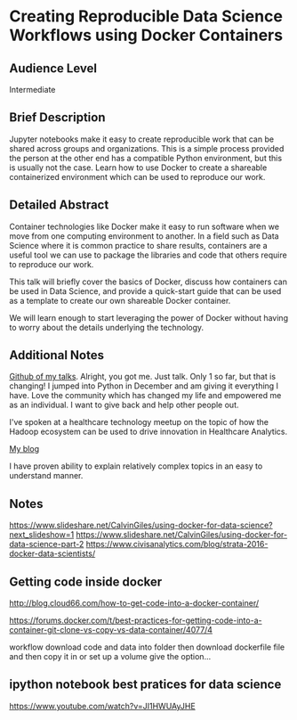 # Creating Reproducible Data Science Workflows using Docker Containers

## Audience Level

Intermediate

## Brief Description

Jupyter notebooks make it easy to create reproducible work that can be shared across groups and organizations. This is a simple process provided the person at the other end has a compatible Python environment, but this is usually not the case. Learn how to use Docker to create a shareable containerized environment which can be used to reproduce our work.

## Detailed Abstract

Container technologies like Docker make it easy to run software when we move from one computing environment to another. In a field such as Data Science where it is common practice to share results, containers are a useful tool we can use to package the libraries and code that others require to reproduce our work.

This talk will briefly cover the basics of Docker, discuss how containers can be used in Data Science, and provide a quick-start guide that can be used as a template to create our own shareable Docker container.

We will learn enough to start leveraging the power of Docker without having to worry about the details underlying the technology.

## Additional Notes
[Github of my talks](https://github.com/alysivji/talks). Alright, you got me. Just talk. Only 1 so far, but that is changing! I jumped into Python in December and am giving it everything I have. Love the community which has changed my life and empowered me as an individual. I want to give back and help other people out.

I've spoken at a healthcare technology meetup on the topic of how the Hadoop ecosystem can be used to drive innovation in Healthcare Analytics.

[My blog](https://alysivji.github.io)

I have proven ability to explain relatively complex topics in an easy to understand manner.

## Notes
https://www.slideshare.net/CalvinGiles/using-docker-for-data-science?next_slideshow=1
https://www.slideshare.net/CalvinGiles/using-docker-for-data-science-part-2
https://www.civisanalytics.com/blog/strata-2016-docker-data-scientists/

## Getting code inside docker
http://blog.cloud66.com/how-to-get-code-into-a-docker-container/

https://forums.docker.com/t/best-practices-for-getting-code-into-a-container-git-clone-vs-copy-vs-data-container/4077/4

workflow
download code and data into folder
then download dockerfile file
and then copy it in or set up a volume
give the option...

## ipython notebook best pratices for data science
https://www.youtube.com/watch?v=JI1HWUAyJHE

